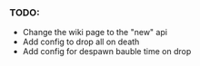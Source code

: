 ### TODO:

- Change the wiki page to the "new" api
- Add config to drop all on death
- Add config for despawn bauble time on drop
